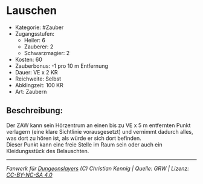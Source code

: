 # Lauschen  
- Kategorie: #Zauber  
- Zugangsstufen:  
  - Heiler: 6  
  - Zauberer: 2  
  - Schwarzmagier: 2  
- Kosten: 60  
- Zauberbonus: -1 pro 10 m Entfernung  
- Dauer: VE x 2 KR  
- Reichweite: Selbst  
- Abklingzeit: 100 KR  
- Art: Zaubern     

## Beschreibung:
Der ZAW kann sein Hörzentrum an einen bis zu VE x 5 m entfernten Punkt verlagern (eine klare Sichtlinie vorausgesetzt) und vernimmt dadurch alles, was dort zu hören ist, als würde er sich dort befinden.<br>Dieser Punkt kann eine freie Stelle im Raum sein oder auch ein Kleidungsstück des Belauschten.


___
*Fanwerk für [Dungeonslayers](https://www.dungeonslayers.net/) (C) Christian Kennig | Quelle: GRW | Lizenz: [CC-BY-NC-SA 4.0](https://creativecommons.org/licenses/by-nc-sa/4.0/deed.de)*